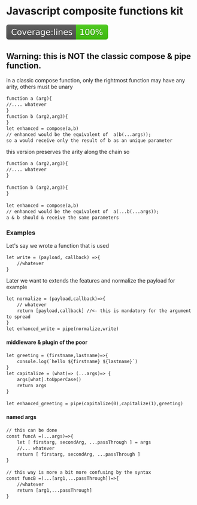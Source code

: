 # Javascript composite functions kit

![Alt text](./coverage/badge-lines.svg)
## Warning: this is NOT the classic compose & pipe function.

in a classic compose function, only the rightmost function may have any arity, others must be unary

    function a (arg){
	//.... whatever
	}
	function b (arg2,arg3){
	}
	let enhanced = compose(a,b)
	// enhanced would be the equivalent of  a(b(...args));
	so a would receive only the result of b as an unique parameter

this version preserves the arity along the chain
 so

    function a (arg2,arg3){
	//.... whatever
	}

	function b (arg2,arg3){
	}

	let enhanced = compose(a,b)
	// enhanced would be the equivalent of  a(...b(...args));
	a & b should & receive the same parameters

### Examples

Let's say we wrote a function that is used

    let write = (payload, callback) =>{
    	//whatever
    }

Later we want to extends the features and normalize the payload for example

    let normalize = (payload,callback)=>{
		// whatever
		return [payload,callback] //<- this is mandatory for the argument to spread
	}
	let enhanced_write = pipe(normalize,write)

#### middleware & plugin of the poor

    let greeting = (firstname,lastname)=>{
	    console.log(`hello ${firstname} ${lastname}`)
    }
    let capitalize = (what)=> (...args)=> {
	    args[what].toUpperCase()
	    return args
	}

    let enhanced_greeting = pipe(capitalize(0),capitalize(1),greeting)

#### named args
	// this can be done
    const funcA =(...args)=>{
	    let [ firstarg, secondArg, ...passThrough ] = args
	    //... whatever
	    return [ firstarg, secondArg, ...passThrough ]
    }

	// this way is more a bit more confusing by the syntax
    const funcB =(...[arg1,...passThrough])=>{
	    //whatever
	    return [arg1,...passThrough]
    }
